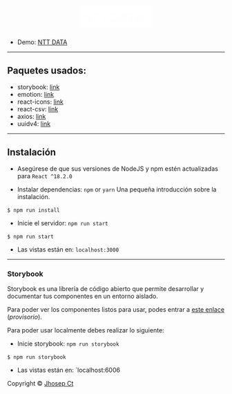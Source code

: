 <h1 align="center" width="100%">
  <picture>
    <source media="(prefers-color-scheme: dark)" srcset="https://github.com/jhosepct/Reto-Salesforce-NTT-DATA/blob/main/logo.webp">
    <img width="33%" alt="NTT DATA" src="https://github.com/jhosepct/Reto-Salesforce-NTT-DATA/blob/main/logo.webp"> 
  </picture>
</h1>

- Demo: [NTT DATA](https://reto-salesforce-ntt-data.vercel.app/)

---

## Paquetes usados:

- storybook: [link](https://storybook.js.org/)
- emotion: [link](https://emotion.sh/docs/introduction)
- react-icons: [link](https://react-icons.github.io/react-icons/)
- react-csv: [link](https://www.npmjs.com/package/react-csv)
- axios: [link](https://axios-http.com/)
- uuidv4: [link](https://github.com/thenativeweb/uuidv4)

---

## Instalación

- Asegúrese de que sus versiones de NodeJS y npm estén actualizadas para `React ^18.2.0`

- Instalar dependencias: `npm` or `yarn`
  Una pequeña introducción sobre la instalación.

```
$ npm run install
```

- Inicie el servidor: `npm run start`

```
$ npm run start
```

- Las vistas están en: `localhost:3000`

---

### Storybook

Storybook es una librería de código abierto que permite desarrollar y documentar tus componentes en un entorno aislado.

Para poder ver los componentes listos para usar, podes entrar a [este enlace](https://reto-salesforce-ntt-data-jssu.vercel.app/) (_provisorio_).

Para poder usar localmente debes realizar lo siguiente:

- Inicie storybook: `npm run storybook`

```
$ npm run storybook
```

- Las vistas están en: `localhost:6006

Copyright © [Jhosep Ct](https://github.com/jhosepct)
